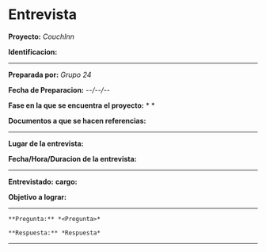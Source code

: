 # **Entrevista**



**Proyecto:** *CouchInn*

**Identificacion:** *<Numero>*

---

**Preparada por:** *Grupo 24*

**Fecha de Preparacion:** *--/--/--*

**Fase en la que se encuentra el proyecto:** * <fase> *

**Documentos a que se hacen referencias:** *<documentos>*

---

**Lugar de la entrevista:** *<un lugar>*

**Fecha/Hora/Duracion de la entrevista:** *<texto>*

---

**Entrevistado:** *<nombre>*   **cargo:** *<cargo>*

**Objetivo a lograr:** *<objetivo>*

---

```
**Pregunta:** *<Pregunta>*

**Respuesta:** *Respuesta*

```
---

